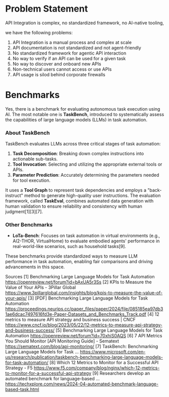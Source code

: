 # Problem Statement
API Integration is complex, no standardized framework, no AI-native tooling, 

we have the following problems:

1. API Integration is a manual process and complex at scale
2. API documentation is not standardized and not agent-friendly
3. No standardized framework for agentic API interaction
4. No way to verify if an API can be used for a given task
5. No way to discover and onboard new APIs
6. Non-technical users cannot access or use APIs
7. API usage is silod behind corporate firewalls

# Benchmarks

Yes, there is a benchmark for evaluating autonomous task execution using AI. The most notable one is **TaskBench**, introduced to systematically assess the capabilities of large language models (LLMs) in task automation. 

### **About TaskBench**
TaskBench evaluates LLMs across three critical stages of task automation:
1. **Task Decomposition**: Breaking down complex instructions into actionable sub-tasks.
2. **Tool Invocation**: Selecting and utilizing the appropriate external tools or APIs.
3. **Parameter Prediction**: Accurately determining the parameters needed for tool execution.

It uses a **Tool Graph** to represent task dependencies and employs a "back-instruct" method to generate high-quality user instructions. The evaluation framework, called **TaskEval**, combines automated data generation with human validation to ensure reliability and consistency with human judgment[1][3][7].

### **Other Benchmarks**
- **LoTa-Bench**: Focuses on task automation in virtual environments (e.g., AI2-THOR, VirtualHome) to evaluate embodied agents' performance in real-world-like scenarios, such as household tasks[9].

These benchmarks provide standardized ways to measure LLM performance in task automation, enabling fair comparisons and driving advancements in this space.

Sources
[1] Benchmarking Large Language Models for Task Automation https://openreview.net/forum?id=bAxUA5r3Ss
[2] KPIs to Measure the Value of Your APIs - 3Pillar Global https://www.3pillarglobal.com/insights/blog/kpis-to-measure-the-value-of-your-apis/
[3] [PDF] Benchmarking Large Language Models for Task Automation https://proceedings.neurips.cc/paper_files/paper/2024/file/085185ea97db31ae6dcac7497616fd3e-Paper-Datasets_and_Benchmarks_Track.pdf
[4] 12 metrics to measure API strategy and business success | CNCF https://www.cncf.io/blog/2023/05/22/12-metrics-to-measure-api-strategy-and-business-success/
[5] Benchmarking Large Language Models for Task Automation https://openreview.net/forum?id=70xhiS0AQS
[6] 7 API Metrics You Should Monitor [API Monitoring Guide] - Sematext https://sematext.com/blog/api-monitoring/
[7] TaskBench: Benchmarking Large Language Models for Task ... https://www.microsoft.com/en-us/research/publication/taskbench-benchmarking-large-language-models-for-task-automation/
[8] Which 12 Metrics to Monitor for a Successful API Strategy - F5 https://www.f5.com/company/blog/nginx/which-12-metrics-to-monitor-for-a-successful-api-strategy
[9] Researchers develop an automated benchmark for language-based ... https://techxplore.com/news/2024-04-automated-benchmark-language-based-task.html



